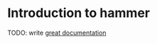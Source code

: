 # Introduction to hammer

TODO: write [great documentation](http://jacobian.org/writing/what-to-write/)
